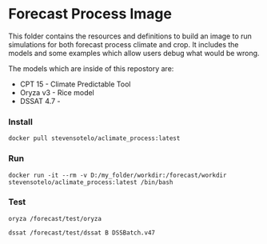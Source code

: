 # Forecast Process Image

This folder contains the resources and definitions to build
an image to run simulations for both forecast process climate
and crop. It includes the models and some examples which allow
users debug what would be wrong.

The models which are inside of this repostory are:

* CPT 15 - Climate Predictable Tool
* Oryza v3 - Rice model
* DSSAT 4.7 - 


### Install

    docker pull stevensotelo/aclimate_process:latest

### Run

    docker run -it --rm -v D:/my_folder/workdir:/forecast/workdir stevensotelo/aclimate_process:latest /bin/bash

### Test

    oryza /forecast/test/oryza

    dssat /forecast/test/dssat B DSSBatch.v47
